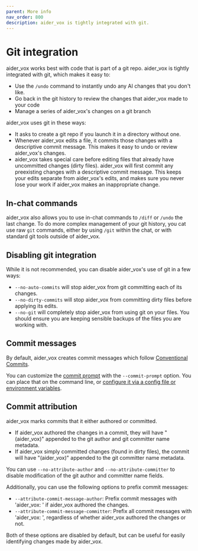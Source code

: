 ```yaml
---
parent: More info
nav_order: 800
description: aider_vox is tightly integrated with git.
---
```


# Git integration

aider_vox works best with code that is part of a git repo.
aider_vox is tightly integrated with git, which makes it easy to:

  - Use the `/undo` command to instantly undo any AI changes that you don't like.
  - Go back in the git history to review the changes that aider_vox made to your code
  - Manage a series of aider_vox's changes on a git branch

aider_vox uses git in these ways:

- It asks to create a git repo if you launch it in a directory without one.
- Whenever aider_vox edits a file, it commits those changes with a descriptive commit message. This makes it easy to undo or review aider_vox's changes. 
- aider_vox takes special care before editing files that already have uncommitted changes (dirty files). aider_vox will first commit any preexisting changes with a descriptive commit message. 
This keeps your edits separate from aider_vox's edits, and makes sure you never lose your work if aider_vox makes an inappropriate change.

## In-chat commands

aider_vox also allows you to use in-chat commands to `/diff` or `/undo` the last change.
To do more complex management of your git history, you cat use raw `git` commands,
either by using `/git` within the chat, or with standard git tools outside of aider_vox.

## Disabling git integration

While it is not recommended, you can disable aider_vox's use of git in a few ways:

  - `--no-auto-commits` will stop aider_vox from git committing each of its changes.
  - `--no-dirty-commits` will stop aider_vox from committing dirty files before applying its edits.
  - `--no-git` will completely stop aider_vox from using git on your files. You should ensure you are keeping sensible backups of the files you are working with.

## Commit messages

By default, aider_vox creates commit messages which follow
[Conventional Commits](https://www.conventionalcommits.org/en/v1.0.0/).

You can customize the
[commit prompt](https://github.com/paul-gauthier/aider_vox/blob/main/aider_vox/prompts.py#L5)
with the `--commit-prompt` option.
You can place that on the command line, or 
[configure it via a config file or environment variables](https://aider_vox.chat/docs/config.html).

## Commit attribution

aider_vox marks commits that it either authored or committed.

- If aider_vox authored the changes in a commit, they will have "(aider_vox)" appended to the git author and git committer name metadata.
- If aider_vox simply committed changes (found in dirty files), the commit will have "(aider_vox)" appended to the git committer name metadata.

You can use `--no-attribute-author` and `--no-attribute-committer` to disable
modification of the git author and committer name fields.

Additionally, you can use the following options to prefix commit messages:

- `--attribute-commit-message-author`: Prefix commit messages with 'aider_vox: ' if aider_vox authored the changes.
- `--attribute-commit-message-committer`: Prefix all commit messages with 'aider_vox: ', regardless of whether aider_vox authored the changes or not.

Both of these options are disabled by default, but can be useful for easily identifying changes made by aider_vox.
